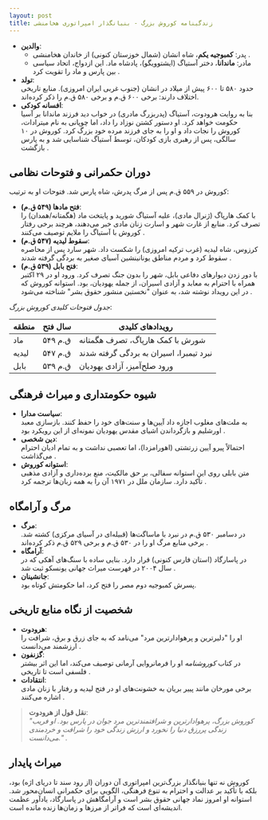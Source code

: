 ```yaml
---
layout: post
title: زندگینامه کوروش بزرگ - بنیانگذار امپراتوری هخامنشی
---
```


- **والدین**:  
  - پدر: **کمبوجیه یکم**، شاه انشان (شمال خوزستان کنونی) از خاندان هخامنشی .  
  - مادر: **ماندانا**، دختر آستیاگ (ایشتوویگو)، پادشاه ماد. این ازدواج، اتحاد سیاسی بین پارس و ماد را تقویت کرد .  
- **تولد**:  
  حدود ۵۸۰ تا ۶۰۰ پیش از میلاد در انشان (جنوب غربی ایران امروزی). منابع تاریخی اختلاف دارند: برخی ۶۰۰ ق.م  و برخی ۵۸۰ ق.م  را ذکر کرده‌اند.  
- **افسانه کودکی**:  
  بنا به روایت هرودوت، آستیاگ (پدربزرگ مادری) در خواب دید فرزند ماندانا بر آسیا حکومت خواهد کرد. او دستور کشتن نوزاد را داد، اما چوپانی به نام میترادات، کوروش را نجات داد و او را به جای فرزند مرده خود بزرگ کرد. کوروش در ۱۰ سالگی، پس از رهبری بازی کودکان، توسط آستیاگ شناسایی شد و به پارس بازگشت .  

## دوران حکمرانی و فتوحات نظامی
کوروش در ۵۵۹ ق.م پس از مرگ پدرش، شاه پارس شد. فتوحات او به ترتیب:  

- **فتح مادها (۵۴۹ ق.م)**:  
  با کمک هارپاگ (ژنرال مادی)، علیه آستیاگ شورید و پایتخت ماد (هگمتانه/همدان) را تصرف کرد. منابع از غارت شهر و اسارت زنان مادی خبر می‌دهند، هرچند برخی رفتار کوروش با آستیاگ را ملایم توصیف می‌کنند .  
- **سقوط لیدیه (۵۴۷ ق.م)**:  
  کرزوس، شاه لیدیه (غرب ترکیه امروزی) را شکست داد. شهر سارد پس از محاصره سقوط کرد و مردم مناطق یونانینشین آسیای صغیر به بردگی گرفته شدند .  
- **فتح بابل (۵۳۹ ق.م)**:  
  با دور زدن دیوارهای دفاعی بابل، شهر را بدون جنگ تصرف کرد. ورود او در ۲۹ اکتبر همراه با احترام به معابد و آزادی اسیران، از جمله یهودیان، بود. استوانه کوروش که در این رویداد نوشته شد، به عنوان "نخستین منشور حقوق بشر" شناخته می‌شود .  

*جدول فتوحات کلیدی کوروش بزرگ*:  

| منطقه       | سال فتح | رویدادهای کلیدی                     |  
|-------------|---------|--------------------------------------|  
| ماد         | ۵۴۹ ق.م | شورش با کمک هارپاگ، تصرف هگمتانه    |  
| لیدیه       | ۵۴۷ ق.م | نبرد تیمبرا، اسیران به بردگی گرفته شدند |  
| بابل        | ۵۳۹ ق.م | ورود صلح‌آمیز، آزادی یهودیان         |  

## شیوه حکومتداری و میراث فرهنگی
- **سیاست مدارا**:  
  به ملت‌های مغلوب اجازه داد آیین‌ها و سنت‌های خود را حفظ کنند. بازسازی معبد اورشلیم و بازگرداندن اشیای مقدس یهودیان نمونه‌ای از این رویکرد بود .  
- **دین شخصی**:  
  احتمالاً پیرو آیین زرتشتی (اهورامزدا)، اما تعصبی نداشت و به تمام ادیان احترام می‌گذاشت .  
- **استوانه کوروش**:  
  متن بابلی روی این استوانه سفالی، بر حق مالکیت، منع برده‌داری و آزادی مذهبی تأکید دارد. سازمان ملل در ۱۹۷۱ آن را به همه زبان‌ها ترجمه کرد .  

## مرگ و آرامگاه
- **مرگ**:  
  در دسامبر ۵۳۰ ق.م در نبرد با ماساگت‌ها (قبیله‌ای در آسیای مرکزی) کشته شد. برخی منابع مرگ او را در ۵۳۰ ق.م و برخی ۵۲۹ ق.م ذکر کرده‌اند .  
- **آرامگاه**:  
  در پاسارگاد (استان فارس کنونی) قرار دارد. بنایی ساده با سنگ‌های آهکی که در سال ۲۰۰۴ در فهرست میراث جهانی یونسکو ثبت شد .  
- **جانشینان**:  
  پسرش کمبوجیه دوم مصر را فتح کرد، اما حکومتش کوتاه بود.  

## شخصیت از نگاه منابع تاریخی
- **هرودوت**:  
  او را "دلیرترین و پرهوادارترین مرد" می‌نامد که به جای زرق و برق، شرافت را ارزشمند می‌دانست .  
- **گزنفون**:  
  در کتاب *کوروشنامه* او را فرمانروایی آرمانی توصیف می‌کند، اما این اثر بیشتر فلسفی است تا تاریخی .  
- **انتقادات**:  
  برخی مورخان مانند پییر بریان به خشونت‌های او در فتح لیدیه و رفتار با زنان مادی اشاره می‌کنند .  

> **نقل قول از هرودوت**:  
> *"کوروش بزرگ، پرهوادارترین و شرافتمندترین مرد جوان در پارس بود. او فریب زندگی پررزق دنیا را نخورد و ارزش زندگی خود را شرافت و خردمندی می‌دانست."* .

## میراث پایدار
کوروش نه تنها بنیانگذار بزرگ‌ترین امپراتوری آن دوران (از رود سند تا دریای اژه) بود، بلکه با تأکید بر عدالت و احترام به تنوع فرهنگی، الگویی برای حکمرانی انسان‌محور شد. استوانه او امروز نماد جهانی حقوق بشر است و آرامگاهش در پاسارگاد، یادآور عظمت اندیشه‌ای است که فراتر از مرزها و زمان‌ها زنده مانده است.
